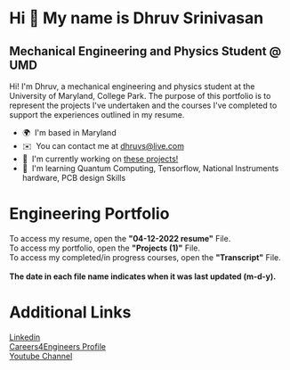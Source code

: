 Hi 👋 My name is Dhruv Srinivasan
=================================

Mechanical Engineering and Physics Student @ UMD
------------------------------------------------

Hi! I'm Dhruv, a mechanical engineering and physics student at the University of Maryland, College Park. The purpose of this portfolio is to represent the projects I've undertaken and the courses I've completed to support the experiences outlined in my resume.

*   🌍  I'm based in Maryland
*   ✉️  You can contact me at [dhruvs@live.com](mailto:dhruvs@live.com)
*   🚀  I'm currently working on [these projects!](http://https://github.com/dhruv-srinivasan/portfolio/blob/main/Projects%20(1).pdf)
*   🧠  I'm learning Quantum Computing, Tensorflow, National Instruments hardware, PCB design Skills<p align="left">
                    
# Engineering Portfolio
To access my resume, open the <b>"04-12-2022 resume"</b> File.
<br>
To access my portfolio, open the <b>"Projects (1)"</b> File.
<br>
To access my completed/in progress courses, open the <b>"Transcript"</b> File.
<br>
<br>
<b> The date in each file name indicates when it was last updated (m-d-y). </b>
# Additional Links
<a href="https://www.linkedin.com/in/dhruvsrinivasan/">Linkedin</a>
<br>
<a href="https://clark-umd-csm.symplicity.com/profiles/dhruv">Careers4Engineers Profile</a>
<br>
<a href="https://www.youtube.com/channel/UCiiELWg_R42HaXaLk8FlMOw">Youtube Channel</a>

